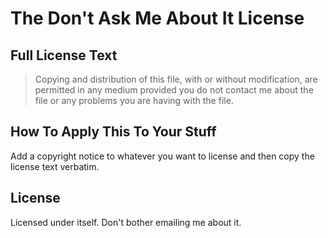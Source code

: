 # The Don't Ask Me About It License

## Full License Text

> Copying and distribution of this file, with or without modification, are permitted in any medium provided you do not contact me about the file or any problems you are having with the file.

## How To Apply This To Your Stuff

Add a copyright notice to whatever you want to license and then copy the license text verbatim.

## License

Licensed under itself. Don't bother emailing me about it.
